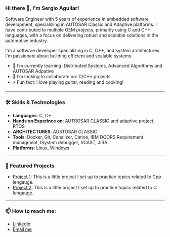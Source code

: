 ### Hi there 👋, I'm Sergio Aguilar!

Software Engineer with 5 years of experience in embedded software development, specializing in AUTOSAR Classic and Adaptive platforms. I have contributed to multiple OEM projects, primarily using C and C++ languages, with a focus on delivering robust and scalable solutions in the automotive industry.

I'm a software developer specializing in C, C++, and system architectures. I'm passionate about building efficient and scalable systems.

- 🌱 I’m currently learning: Distributed Systems, Advanced Algorithms and AUTOSAR Adpative
- 👯 I’m looking to collaborate on: C/C++ projects
- ⚡ Fun fact: I love playing guitar, reading and cooking!

---

### 🛠️ Skills & Technologies

- **Languages**: C, C+
- **Hands on Experince on**: AUTROSAR CLASSIC and adaptive project, RTOS 
- **ARCHITECTURES**: AUSTOSAR CLASSIC
- **Tools**: Docker, Git, Canalizer, Canoe, IBM DOORS Requirement managment, ISystem debugger, VCAST, JIRA
- **Platforms**: Linux, Windows
---

### 🚀 Featured Projects

- [Project 1](https://github.com/SergioAguilarL/cppCourse): This is a little project I set up to practice topics related to Cpp lengauge.
- [Project 2](https://github.com/yourusername/project2): This is a little project I set up to practice topics related to C lengauge.

---

### 📫 How to reach me:
- [LinkedIn](http://linkedin.com/in/sergioaguilarloera)
- [Email me](sergioaguilarloera@gmail.com)
